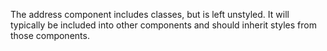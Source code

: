 The address component includes classes, but is left unstyled. It will typically be included into other components and should inherit styles from those components.
